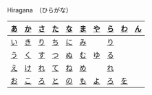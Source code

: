 Hiragana　（ひらがな）

<script>
	function play(e){
		var audio = new Audio(`media/${e}.mp3`);
		audio.play();
	}
</script>

<table>
<thead>
<tr>
<th align="center">
	<a href="#" onClick="play('a')"  title="a">あ</a>
</th>
<th align="center">
	<a href="#" onClick="play('ka')" title="ka">か</a>
</th>
<th align="center">
	<a href="#" onClick="play('sa')" title="sa">さ</a>
</th>
<th align="center">
	<a href="#" onClick="play('ta')" title="ta">た</a>
</th>
<th align="center">
	<a href="#" onClick="play('na')" title="na" >な</a>
</th>
<th align="center">
	<a href="#" onClick="play('ma')" title="ma">ま</a>
</th>
<th align="center">
	<a href="#" onClick="play('ya')" title="ya" >や</a>
</th>
<th align="center">
	<a href="#" onClick="play('la')" title="ra">ら</a>	
</th>
<th align="center">
	<a href="#" onClick="play('wa')" title="wa">わ</a>
</th>
<th>
	<a href="#" onClick="play('n')" title="n" >ん</a>
</th>
</tr>
</thead>
<tbody><tr>
<td align="center">
	<a href="#" onClick="play('i')" title="i" >い</a>
</td>
<td align="center">
	<a href="#" onClick="play('ki')" title="ki">き</a></td>
<td align="center">
	<a href="#" onClick="play('shi')" title="shi" >り</a>
</td>
<td align="center">
	<a href="#" onClick="play('chi')" title="chi">ち</a>
</td>
<td align="center">
	<a href="#" onClick="play('ni')" title="ni" >に</a>
</td>
<td align="center">
	<a href="#" onClick="play('mi')" title="mi" >み</a>
</td>
<td align="center"></td>
<td align="center">
	<a href="#" onClick="play('li')" title="ri" >り</a>
</td>
<td align="center"></td>
<td></td>
</tr>
<tr>
<td align="center">
	<a href="#" onClick="play('u')" title="u">う</a>
</td>
<td align="center">
	<a href="#" onClick="play('ku')" title="ku">く</a>
</td>
<td align="center">
	<a href="#" onClick="play('su')" title="su">す</a>
</td>
<td align="center">
	<a href="#" onClick="play('tsu')" title="tsu">つ<a>
</td>
<td align="center">
	<a href="#" onClick="play('nu')" title="nu">ぬ</a>
</td>
<td align="center">
	<a href="#" onClick="play('mu')" title="mu">む</a>
</td>
<td align="center">
	<a href="#" onClick="play('yu')" title="yu">ゆ</a>
</td>
<td align="center">
	<a href="#" onClick="play('lu')"  title="ru">る</a>
</td>
<td align="center"></td>
<td></td>
</tr>
<tr>
<td align="center">
	<a href="#" onClick="play('e')" title="e">え</a>
</td>
<td align="center">
	<a href="#" onClick="play('ke')" title="ke">け</a>
</td>
<td align="center">
	<a href="#" onClick="play('se')" title="se">れ</a>
</td>
<td align="center">
	<a href="#" onClick="play('te')" title="te">て</a>
</td>
<td align="center">
	<a href="#" onClick="play('ne')" title="ne">ね</a>
</td>
<td align="center">
	<a href="#" onClick="play('me')" title="me">め</a>
</td>
<td align="center"></td>
<td align="center">
	<a href="#" onClick="play('le')" title="re">れ</a>
</td>
<td align="center"></td>
<td></td>
</tr>
<tr>
<td align="center">
	<a href="#" onClick="play('o')" title="o">お</a>
</td>
<td align="center">
	<a href="#" onClick="play('ko')" title="ko">こ</a>
</td>
<td align="center">
	<a href="#" onClick="play('so')" title="so">ろ</a>
</td>
<td align="center">
	<a href="#" onClick="play('to')" title="to">と</a>
</td>
<td align="center">
	<a href="#" onClick="play('no')" title="no">の</a>
</td>
<td align="center">
	<a href="#" onClick="play('mo')" title="mo">も</a>
</td>
<td align="center">
	<a href="#" onClick="play('yo')" title="yo">よ</a>
</td>
<td align="center">
	<a href="#" onClick="play('lo')" title="ro">ろ</a>
</td>
<td align="center">
	<a href="#" onClick="play('wo')" title="wo">を</a>
</td>
<td></td>
</tr>
</tbody></table>
